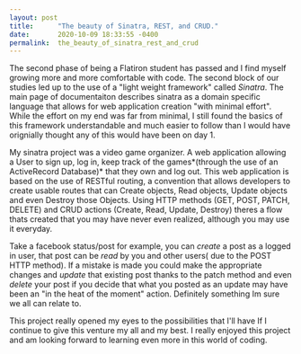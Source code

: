 ```yaml
---
layout: post
title:      "The beauty of Sinatra, REST, and CRUD."
date:       2020-10-09 18:33:55 -0400
permalink:  the_beauty_of_sinatra_rest_and_crud
---
```


The second phase of being a Flatiron student has passed and I find myself growing more and more comfortable with code. The second block of our studies led up to the use of a "light weight framework" called *Sinatra*. The main page of documentaiton describes sinatra as a domain specific language that allows for web application creation "with minimal effort".  While the effort on my end was far from minimal, I still found the basics of this framework understandable and much easier to follow than I would have orignially thought any of this would have been on day 1.

My sinatra project was a video game organizer. A web application allowing a User to sign up, log in, keep track of the games*(through the use of an ActiveRecord Database)* that they own and log out. This web application is based on the use of RESTful routing, a convention that allows developers to create usable routes that can Create objects, Read objects, Update objects and even Destroy those Objects.  Using HTTP methods (GET, POST, PATCH, DELETE) and CRUD actions (Create, Read, Update, Destroy) theres a flow thats created that you may have never even realized, although you may use it everyday. 

Take a facebook status/post for example, you can *create* a post as a logged in user, that post can be *read* by you and other users( due to the POST HTTP method).  If a mistake is made you could make the appropriate changes and *update* that existing post thanks to the patch method and even *delete* your post if you decide that what you posted as an update may have been an "in the heat of the moment" action. Definitely something Im sure we all can relate to.


This project really opened my eyes to the possibilities that I'll have If I continue to give this venture my all and my best. I really enjoyed this project and am looking forward to learning even more in this world of coding.


